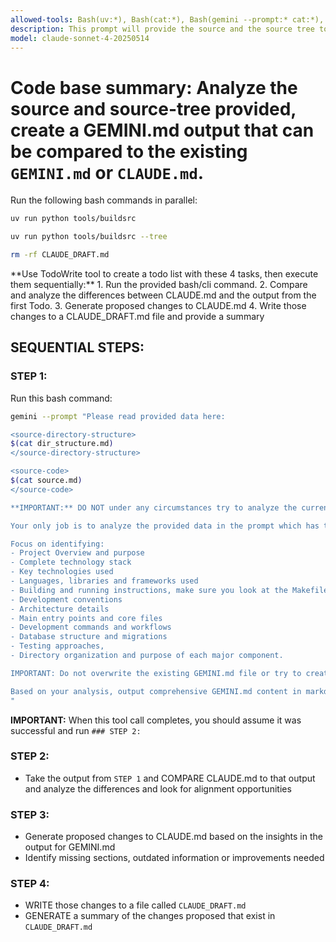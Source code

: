 ```yaml
---
allowed-tools: Bash(uv:*), Bash(cat:*), Bash(gemini --prompt:* cat:*), TodoWrite, Read, Write
description: This prompt will provide the source and the source tree to Gemini CLI to analyze/compare to existing CLAUDE.md and write a draft called CLAUDE_DRAFT.md
model: claude-sonnet-4-20250514
---
```


# Code base summary: Analyze the source and source-tree provided, create a GEMINI.md output that can be compared to the existing `GEMINI.md` or `CLAUDE.md`. 

<PRE-WORKFLOW-INSTRUCTIONS>
Run the following bash commands in parallel:

```bash
uv run python tools/buildsrc
```

```bash
uv run python tools/buildsrc --tree
```

```bash
rm -rf CLAUDE_DRAFT.md
```
</PRE-WORKFLOW-INSTRUCTIONS>

<WORKFLOW-INSTRUCTIONS>
**Use TodoWrite tool to create a todo list with these 4 tasks, then execute them sequentially:**
1. Run the provided bash/cli command. 
2. Compare and analyze the differences between CLAUDE.md and the output from the first Todo.
3. Generate proposed changes to CLAUDE.md
4. Write those changes to a CLAUDE_DRAFT.md file and provide a summary
</WORKFLOW-INSTRUCTIONS>

## SEQUENTIAL STEPS:

### STEP 1:
Run this bash command:
```bash
gemini --prompt "Please read provided data here:

<source-directory-structure>
$(cat dir_structure.md)
</source-directory-structure>

<source-code>
$(cat source.md)
</source-code>

**IMPORTANT:** DO NOT under any circumstances try to analyze the current git repository.

Your only job is to analyze the provided data in the prompt which has the entire source tree and source code with supplied xml tags specifying the file and its directory structure and then understand the project structure, technologies, conventions, key files, and architecture. 

Focus on identifying: 
- Project Overview and purpose
- Complete technology stack
- Key technologies used
- Languages, libraries and frameworks used
- Building and running instructions, make sure you look at the Makefile for this
- Development conventions
- Architecture details
- Main entry points and core files
- Development commands and workflows
- Database structure and migrations
- Testing approaches, 
- Directory organization and purpose of each major component.

IMPORTANT: Do not overwrite the existing GEMINI.md file or try to create it.

Based on your analysis, output comprehensive GEMINI.md content in markdown format suitable for the Gemini Code Assistant context.
"
```
**IMPORTANT:** When this tool call completes, you should assume it was successful and run `### STEP 2:`

### STEP 2:
- Take the output from `STEP 1` and COMPARE CLAUDE.md to that output and analyze the differences and look for alignment opportunities

### STEP 3:
- Generate proposed changes to CLAUDE.md based on the insights in the output for GEMINI.md
- Identify missing sections, outdated information or improvements needed

### STEP 4:
- WRITE those changes to a file called `CLAUDE_DRAFT.md`
- GENERATE a summary of the changes proposed that exist in `CLAUDE_DRAFT.md`

